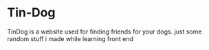 # Tin-Dog
TinDog is a website used for finding friends for your dogs. just some random stuff i made while learning front end
